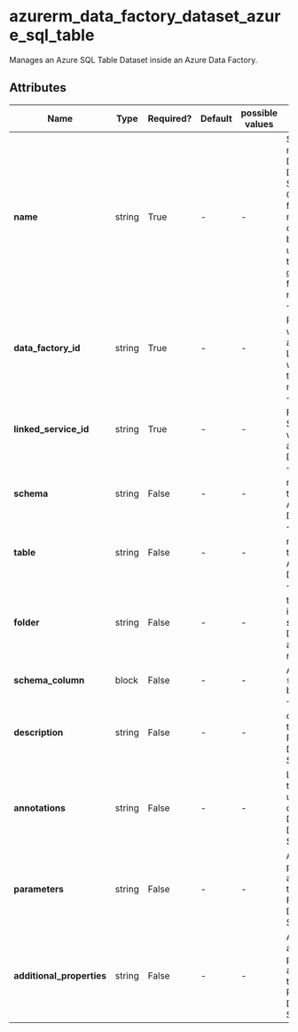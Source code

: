 # azurerm_data_factory_dataset_azure_sql_table

Manages an Azure SQL Table Dataset inside an Azure Data Factory.

## Attributes

| Name | Type | Required? | Default  | possible values | Description |
| ---- | ---- | --------- | -------- | ----------- | ----------- |
| **name** | string | True | -  |  -  | Specifies the name of the Data Factory Dataset Azure SQL Table. Changing this forces a new resource to be created. Must be globally unique. See the [Microsoft documentation](https://docs.microsoft.com/azure/data-factory/naming-rules) for all restrictions. | 
| **data_factory_id** | string | True | -  |  -  | The Data Factory ID in which to associate the Linked Service with. Changing this forces a new resource. | 
| **linked_service_id** | string | True | -  |  -  | The Data Factory Linked Service ID in which to associate the Dataset with. | 
| **schema** | string | False | -  |  -  | The schema name of the table in the Azure SQL Database. | 
| **table** | string | False | -  |  -  | The table name of the table in the Azure SQL Database. | 
| **folder** | string | False | -  |  -  | The folder that this Dataset is in. If not specified, the Dataset will appear at the root level. | 
| **schema_column** | block | False | -  |  -  | A `schema_column` block. | 
| **description** | string | False | -  |  -  | The description for the Data Factory Dataset Azure SQL Table. | 
| **annotations** | string | False | -  |  -  | List of tags that can be used for describing the Data Factory Dataset Azure SQL Table. | 
| **parameters** | string | False | -  |  -  | A map of parameters to associate with the Data Factory Dataset Azure SQL Table. | 
| **additional_properties** | string | False | -  |  -  | A map of additional properties to associate with the Data Factory Dataset Azure SQL Table. | 

